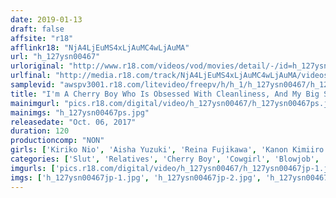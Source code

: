```yaml
---
date: 2019-01-13
draft: false
affsite: "r18"
afflinkr18: "NjA4LjEuMS4xLjAuMC4wLjAuMA"
url: "h_127ysn00467"
urloriginal: "http://www.r18.com/videos/vod/movies/detail/-/id=h_127ysn00467"
urlfinal: "http://media.r18.com/track/NjA4LjEuMS4xLjAuMC4wLjAuMA/videos/vod/movies/detail/-/id=h_127ysn00467"
samplevid: "awspv3001.r18.com/litevideo/freepv/h/h_1/h_127ysn00467/h_127ysn00467_dmb_w.mp4"
title: "I'm A Cherry Boy Who Is Obsessed With Cleanliness, And My Big Sister Looks Down On Me And My Smelly Cock, So One Day I Played Some Pranks On Her By Making Her Sniff My Cum I Thought She Would Get Mad, But It Flipped Her Eros Company Switch, And Now She's Popping My Cherry Boy Cherry"
mainimgurl: "pics.r18.com/digital/video/h_127ysn00467/h_127ysn00467ps.jpg"
mainimgs: "h_127ysn00467ps.jpg"
releasedate: "Oct. 06, 2017"
duration: 120
productioncomp: "NON"
girls: ['Kiriko Nio', 'Aisha Yuzuki', 'Reina Fujikawa', 'Kanon Kimiiro', 'Renon Kanae', 'Nami Sekine']
categories: ['Slut', 'Relatives', 'Cherry Boy', 'Cowgirl', 'Blowjob', 'Hi-Def']
imgurls: ['pics.r18.com/digital/video/h_127ysn00467/h_127ysn00467jp-1.jpg', 'pics.r18.com/digital/video/h_127ysn00467/h_127ysn00467jp-2.jpg', 'pics.r18.com/digital/video/h_127ysn00467/h_127ysn00467jp-3.jpg', 'pics.r18.com/digital/video/h_127ysn00467/h_127ysn00467jp-4.jpg', 'pics.r18.com/digital/video/h_127ysn00467/h_127ysn00467jp-5.jpg', 'pics.r18.com/digital/video/h_127ysn00467/h_127ysn00467jp-6.jpg', 'pics.r18.com/digital/video/h_127ysn00467/h_127ysn00467jp-7.jpg', 'pics.r18.com/digital/video/h_127ysn00467/h_127ysn00467jp-8.jpg', 'pics.r18.com/digital/video/h_127ysn00467/h_127ysn00467jp-9.jpg', 'pics.r18.com/digital/video/h_127ysn00467/h_127ysn00467jp-10.jpg', 'pics.r18.com/digital/video/h_127ysn00467/h_127ysn00467jp-11.jpg', 'pics.r18.com/digital/video/h_127ysn00467/h_127ysn00467jp-12.jpg', 'pics.r18.com/digital/video/h_127ysn00467/h_127ysn00467jp-13.jpg', 'pics.r18.com/digital/video/h_127ysn00467/h_127ysn00467jp-14.jpg', 'pics.r18.com/digital/video/h_127ysn00467/h_127ysn00467jp-15.jpg', 'pics.r18.com/digital/video/h_127ysn00467/h_127ysn00467jp-16.jpg', 'pics.r18.com/digital/video/h_127ysn00467/h_127ysn00467jp-17.jpg', 'pics.r18.com/digital/video/h_127ysn00467/h_127ysn00467jp-18.jpg', 'pics.r18.com/digital/video/h_127ysn00467/h_127ysn00467jp-19.jpg', 'pics.r18.com/digital/video/h_127ysn00467/h_127ysn00467jp-20.jpg']
imgs: ['h_127ysn00467jp-1.jpg', 'h_127ysn00467jp-2.jpg', 'h_127ysn00467jp-3.jpg', 'h_127ysn00467jp-4.jpg', 'h_127ysn00467jp-5.jpg', 'h_127ysn00467jp-6.jpg', 'h_127ysn00467jp-7.jpg', 'h_127ysn00467jp-8.jpg', 'h_127ysn00467jp-9.jpg', 'h_127ysn00467jp-10.jpg', 'h_127ysn00467jp-11.jpg', 'h_127ysn00467jp-12.jpg', 'h_127ysn00467jp-13.jpg', 'h_127ysn00467jp-14.jpg', 'h_127ysn00467jp-15.jpg', 'h_127ysn00467jp-16.jpg', 'h_127ysn00467jp-17.jpg', 'h_127ysn00467jp-18.jpg', 'h_127ysn00467jp-19.jpg', 'h_127ysn00467jp-20.jpg']
---
```

